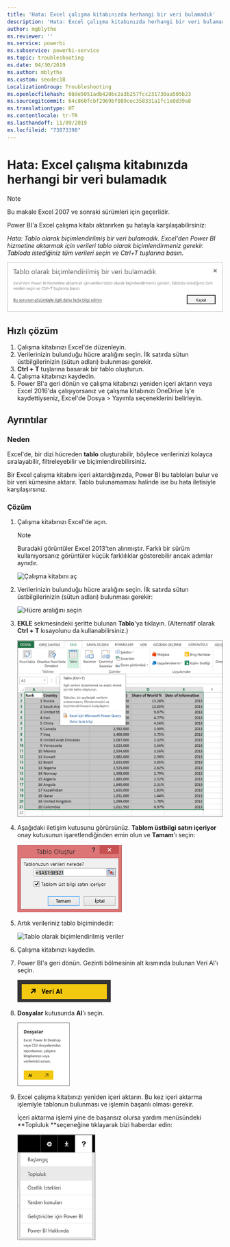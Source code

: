 ```yaml
---
title: 'Hata: Excel çalışma kitabınızda herhangi bir veri bulamadık'
description: 'Hata: Excel çalışma kitabınızda herhangi bir veri bulamadık'
author: mgblythe
ms.reviewer: ''
ms.service: powerbi
ms.subservice: powerbi-service
ms.topic: troubleshooting
ms.date: 04/30/2019
ms.author: mblythe
ms.custom: seodec18
LocalizationGroup: Troubleshooting
ms.openlocfilehash: 08de5051adb420bc2a3b257fcc231730aa505b23
ms.sourcegitcommit: 64c860fcbf2969bf089cec358331a1fc1e0d39a8
ms.translationtype: HT
ms.contentlocale: tr-TR
ms.lasthandoff: 11/09/2019
ms.locfileid: "73873398"
---
```

# <a name="error-we-couldnt-find-any-data-in-your-excel-workbook"></a>Hata: Excel çalışma kitabınızda herhangi bir veri bulamadık

>[!NOTE]  
>Bu makale Excel 2007 ve sonraki sürümleri için geçerlidir.

Power BI'a Excel çalışma kitabı aktarırken şu hatayla karşılaşabilirsiniz:

*Hata: Tablo olarak biçimlendirilmiş bir veri bulamadık. Excel'den Power BI hizmetine aktarmak için verileri tablo olarak biçimlendirmeniz gerekir. Tabloda istediğiniz tüm verileri seçin ve Ctrl+T tuşlarına basın.*

![Çalışma kitabında veri bulunamadı](media/service-admin-troubleshoot-excel-workbook-data/power-bi-we-couldnt-find-any-data.png)

## <a name="quick-solution"></a>Hızlı çözüm
1. Çalışma kitabınızı Excel'de düzenleyin.
2. Verilerinizin bulunduğu hücre aralığını seçin. İlk satırda sütun üstbilgilerinizin (sütun adları) bulunması gerekir.
3. **Ctrl + T** tuşlarına basarak bir tablo oluşturun.
4. Çalışma kitabınızı kaydedin.
5. Power BI'a geri dönün ve çalışma kitabınızı yeniden içeri aktarın veya Excel 2016'da çalışıyorsanız ve çalışma kitabınızı OneDrive İş'e kaydettiyseniz, Excel'de Dosya > Yayımla seçeneklerini belirleyin.

## <a name="details"></a>Ayrıntılar
### <a name="cause"></a>Neden
Excel'de, bir dizi hücreden **tablo** oluşturabilir, böylece verilerinizi kolayca sıralayabilir, filtreleyebilir ve biçimlendirebilirsiniz.

Bir Excel çalışma kitabını içeri aktardığınızda, Power BI bu tabloları bulur ve bir veri kümesine aktarır. Tablo bulunamaması halinde ise bu hata iletisiyle karşılaşırsınız.

### <a name="solution"></a>Çözüm
1. Çalışma kitabınızı Excel'de açın. 
    >[!NOTE]
    >Buradaki görüntüler Excel 2013'ten alınmıştır. Farklı bir sürüm kullanıyorsanız görüntüler küçük farklılıklar gösterebilir ancak adımlar aynıdır.
    
    ![Çalışma kitabını aç](media/service-admin-troubleshoot-excel-workbook-data/power-bi-troubleshoot-excel-worksheet-1.png)
2. Verilerinizin bulunduğu hücre aralığını seçin. İlk satırda sütun üstbilgilerinizin (sütun adları) bulunması gerekir:
   
    ![Hücre aralığını seçin](media/service-admin-troubleshoot-excel-workbook-data/power-bi-troubleshoot-excel-worksheet-2.png)
3. **EKLE** sekmesindeki şeritte bulunan **Tablo**'ya tıklayın. (Alternatif olarak **Ctrl + T** kısayolunu da kullanabilirsiniz.)
   
    ![Tablo ekle](media/service-admin-troubleshoot-excel-workbook-data/power-bi-troubleshoot-excel-worksheet-3.png)
4. Aşağıdaki iletişim kutusunu görürsünüz. **Tablom üstbilgi satırı içeriyor** onay kutusunun işaretlendiğinden emin olun ve **Tamam**'ı seçin:
   
    ![Tablo oluştur](media/service-admin-troubleshoot-excel-workbook-data/power-bi-troubleshoot-excel-create-table.png)
5. Artık verileriniz tablo biçimindedir:
   
    ![Tablo olarak biçimlendirilmiş veriler](media/service-admin-troubleshoot-excel-workbook-data/power-bi-troubleshoot-excel-table.png)
6. Çalışma kitabınızı kaydedin.
7. Power BI'a geri dönün. Gezinti bölmesinin alt kısmında bulunan Veri Al'ı seçin.
   
    ![Veri al](media/service-admin-troubleshoot-excel-workbook-data/power-bi-get-data.png)
8. **Dosyalar** kutusunda **Al**'ı seçin.
   
    ![Dosya alma](media/service-admin-troubleshoot-excel-workbook-data/power-bi-get-files.png)
9. Excel çalışma kitabınızı yeniden içeri aktarın. Bu kez içeri aktarma işlemiyle tablonun bulunması ve işlemin başarılı olması gerekir.
   
    İçeri aktarma işlemi yine de başarısız olursa yardım menüsündeki **Topluluk **seçeneğine tıklayarak bizi haberdar edin:
   
    ![Topluluk bağlantısı](media/service-admin-troubleshoot-excel-workbook-data/power-bi-question-menu-community.png)
